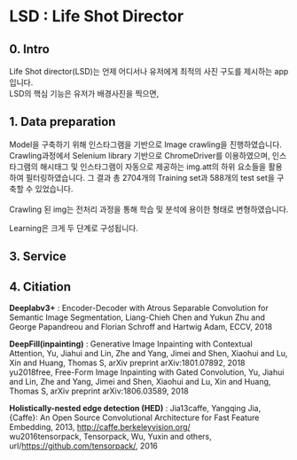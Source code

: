 
LSD : Life Shot Director
=================
## 0. Intro

Life Shot director(LSD)는 언제 어디서나 유저에게 최적의 사진 구도를 제시하는 app입니다. <br>
LSD의 핵심 기능은 유저가 배경사진을 찍으면, 


## 1. Data preparation

Model을 구축하기 위해 인스타그램을 기반으로 Image crawling을 진행하였습니다.<br>
Crawling과정에서 Selenium library 기반으로 ChromeDriver를 이용하였으며, 인스타그램의 해시태그 및 인스타그램이 자동으로 제공하는 img.att의 하위 요소들을 활용하여 필터링하였습니다. 그 결과 총 2704개의 Training set과 588개의 test set을 구축할 수 있었습니다.
<br>
<br>
Crawling 된 img는 전처리 과정을 통해 학습 및 분석에 용이한 형태로 변형하였습니다. <br>



Learning은 크게 두 단계로 구성됩니다.

## 3. Service


## 4. Citiation

**Deeplabv3+** : Encoder-Decoder with Atrous Separable Convolution for Semantic Image Segmentation, Liang-Chieh Chen and Yukun Zhu and George Papandreou and Florian Schroff and Hartwig Adam, ECCV, 2018 <br>

**DeepFill(inpainting)** : Generative Image Inpainting with Contextual Attention, Yu, Jiahui and Lin, Zhe and Yang, Jimei and Shen, Xiaohui and Lu, Xin and Huang, Thomas S, arXiv preprint arXiv:1801.07892, 2018 <br> yu2018free, Free-Form Image Inpainting with Gated Convolution, Yu, Jiahui and Lin, Zhe and Yang, Jimei and Shen, Xiaohui and Lu, Xin and Huang, Thomas S, arXiv preprint arXiv:1806.03589, 2018

**Holistically-nested edge detection (HED)** : Jia13caffe, Yangqing Jia, {Caffe}: An Open Source Convolutional Architecture for Fast Feature Embedding, 2013, http://caffe.berkeleyvision.org/ <br>
wu2016tensorpack, Tensorpack, Wu, Yuxin and others, url/https://github.com/tensorpack/, 2016
